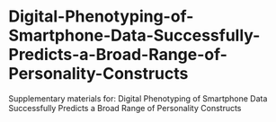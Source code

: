 # Digital-Phenotyping-of-Smartphone-Data-Successfully-Predicts-a-Broad-Range-of-Personality-Constructs
Supplementary materials for: Digital Phenotyping of Smartphone Data Successfully Predicts a Broad Range of Personality Constructs
